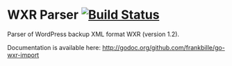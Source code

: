 WXR Parser [![Build Status](https://travis-ci.org/frankbille/go-wxr-import.svg?branch=master)](https://travis-ci.org/frankbille/go-wxr-import)
==========

Parser of WordPress backup XML format WXR (version 1.2).

Documentation is available here: http://godoc.org/github.com/frankbille/go-wxr-import

